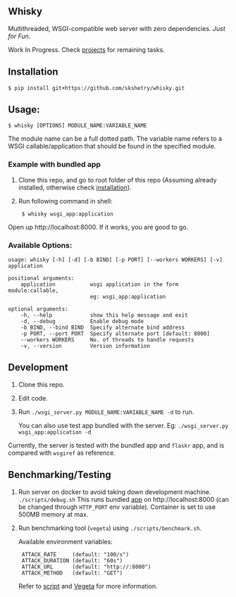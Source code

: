 ## Whisky
Multithreaded, WSGI-compatible web server with zero dependencies. *Just for Fun*.

Work In Progress. Check [projects](https://github.com/skshetry/whisky/projects/1) for remaining tasks.

## Installation
    $ pip install git+https://github.com/skshetry/whisky.git

## Usage:
    $ whisky [OPTIONS] MODULE_NAME:VARIABLE_NAME

The module name can be a full dotted path. The variable name refers to a WSGI
callable/application that should be found in the specified module.

### Example with bundled app
1. Clone this repo, and go to root folder of this repo
    (Assuming already installed, otherwise check [installation](#Installation)).
2. Run following command in shell:

        $ whisky wsgi_app:application

Open up http://localhost:8000. If it works, you are good to go.

### Available Options:

    usage: whisky [-h] [-d] [-b BIND] [-p PORT] [--workers WORKERS] [-v] application

    positional arguments:
        application           wsgi application in the form module:callable,
                              eg: wsgi_app:application

    optional arguments:
        -h, --help            show this help message and exit
        -d, --debug           Enable debug mode
        -b BIND, --bind BIND  Specify alternate bind address
        -p PORT, --port PORT  Specify alternate port [default: 8000]
        --workers WORKERS     No. of threads to handle requests
        -v, --version         Version information

## Development
1. Clone this repo.
2. Edit code.
3. Run `./wsgi_server.py MODULE_NAME:VARIABLE_NAME -d` to run.

    You can also use test app bundled with the server.
    Eg: `./wsgi_server.py wsgi_app:application -d`

Currently, the server is tested with the bundled app and `flaskr` app, and is compared
with `wsgiref` as reference.

## Benchmarking/Testing
1. Run server on docker to avoid taking down development machine.
    `./scripts/debug.sh`
    This runs bundled [app](./wsgi_app.py) on http://localhost:8000 (can be changed through `HTTP_PORT` env variable).
    Container is set to use 500MB memory at max.

2. Run benchmarking tool (`vegeta`) using `./scripts/benchmark.sh`.

    Available environment variables:
        
        ATTACK_RATE     (default: "100/s")
        ATTACK_DURATION (default: "60s")
        ATTACK_URL      (default: "http://:8000")
        ATTACK_METHOD   (default: "GET")

    Refer to [script](./scripts/benchmark.sh) and [Vegeta](https://github.com/tsenart/vegeta)
    for more information.